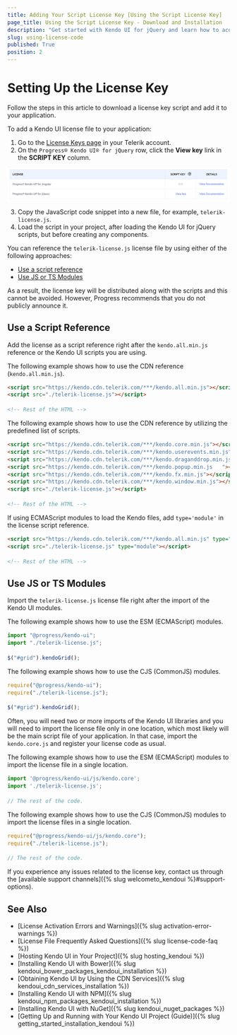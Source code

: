 ```yaml
---
title: Adding Your Script License Key [Using the Script License Key]
page_title: Using the Script License Key - Download and Installation
description: "Get started with Kendo UI for jQuery and learn how to acquire the library by adding your script license key."
slug: using-license-code
published: True
position: 2
---
```


# Setting Up the License Key

Follow the steps in this article to download a license key script and add it to your application.

To add a Kendo UI license file to your application:

1. Go to the [License Keys page](https://www.telerik.com/account/your-licenses/license-keys) in your Telerik account.
2. On the `Progress® Kendo UI® for jQuery` row, click the **View key** link in the **SCRIPT KEY** column.

![Get License Key](../images/get-license-key.png)

3.  Copy the JavaScript code snippet into a new file, for example, `telerik-license.js`.
4.  Load the script in your project, after loading the Kendo UI for jQuery scripts, but before creating any components.

You can reference the `telerik-license.js` license file by using either of the following approaches:

* [Use a script reference](#use-a-script-reference)
* [Use JS or TS Modules](#use-js-or-ts-modules)

As a result, the license key will be distributed along with the scripts and this cannot be avoided. However, Progress recommends that you do not publicly announce it.

## Use a Script Reference

Add the license as a script reference right after the `kendo.all.min.js` reference or the Kendo UI scripts you are using.

The following example shows how to use the CDN reference (`kendo.all.min.js`).

```html
<script src="https://kendo.cdn.telerik.com/***/kendo.all.min.js"></script>
<script src="./telerik-license.js"></script>

<!-- Rest of the HTML -->
```

The following example shows how to use the CDN reference by utilizing the predefined list of scripts.

```html
<script src="https://kendo.cdn.telerik.com/***/kendo.core.min.js"></script>
<script src="https://kendo.cdn.telerik.com/***/kendo.userevents.min.js"></script>
<script src="https://kendo.cdn.telerik.com/***/kendo.draganddrop.min.js"></script>
<script src="https://kendo.cdn.telerik.com/***/kendo.popup.min.js	"></script>
<script src="https://kendo.cdn.telerik.com/***/kendo.fx.min.js"></script>
<script src="https://kendo.cdn.telerik.com/***/kendo.window.min.js"></script>
<script src="./telerik-license.js"></script>

<!-- Rest of the HTML -->
```

If using ECMAScript modules to load the Kendo files, add `type='module'` in the license script reference.

```html
<script src="https://kendo.cdn.telerik.com/***/kendo.all.min.js" type="module"></script>
<script src="./telerik-license.js" type="module"></script>

<!-- Rest of the HTML -->
```

## Use JS or TS Modules

Import the `telerik-license.js` license file right after the import of the Kendo UI modules.

The following example shows how to use the ESM (ECMAScript) modules.

```js
import "@progress/kendo-ui";
import "./telerik-license.js";

$("#grid").kendoGrid();
```

The following example shows how to use the CJS (CommonJS) modules.

```js
require("@progress/kendo-ui");
require("./telerik-license.js");

$("#grid").kendoGrid();
```

Often, you will need two or more imports of the Kendo UI libraries and you will need to import the license file only in one location, which most likely will be the main script file of your application. In that case, import the `kendo.core.js` and register your license code as usual.

The following example shows how to use the ESM (ECMAScript) modules to import the license file in a single location.

```js
import '@progress/kendo-ui/js/kendo.core';
import './telerik-license.js';

// The rest of the code.
```

The following example shows how to use the CJS (CommonJS) modules to import the license files in a single location.

```js
require("@progress/kendo-ui/js/kendo.core");
require("./telerik-license.js");

// The rest of the code.
```

If you experience any issues related to the license key, contact us through the [available support channels]({% slug welcometo_kendoui %}#support-options).

## See Also

* [License Activation Errors and Warnings]({% slug activation-error-warnings %})
* [License File Frequently Asked Questions]({% slug license-code-faq %})
* [Hosting Kendo UI in Your Project]({% slug hosting_kendoui %})
* [Installing Kendo UI with Bower]({% slug kendoui_bower_packages_kendoui_installation %})
* [Obtaining Kendo UI by Using the CDN Services]({% slug kendoui_cdn_services_installation %})
* [Installing Kendo UI with NPM]({% slug kendoui_npm_packages_kendoui_installation %})
* [Installing Kendo UI with NuGet]({% slug kendoui_nuget_packages %})
* [Getting Up and Running with Your Kendo UI Project (Guide)]({% slug getting_started_installation_kendoui %})
